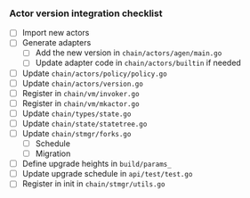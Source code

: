 ### Actor version integration checklist

- [ ] Import new actors
- [ ] Generate adapters
  - [ ] Add the new version in `chain/actors/agen/main.go`
  - [ ] Update adapter code in `chain/actors/builtin` if needed
- [ ] Update `chain/actors/policy/policy.go`
- [ ] Update `chain/actors/version.go`
- [ ] Register in `chain/vm/invoker.go`
- [ ] Register in `chain/vm/mkactor.go`
- [ ] Update `chain/types/state.go`
- [ ] Update `chain/state/statetree.go`
- [ ] Update `chain/stmgr/forks.go`
  - [ ] Schedule
  - [ ] Migration
- [ ] Define upgrade heights in `build/params_`
- [ ] Update upgrade schedule in `api/test/test.go`
- [ ] Register in init in `chain/stmgr/utils.go`
